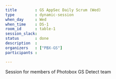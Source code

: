 ```yaml
---
title        : GS AppSec Daily Scrum (Wed)
type         : dynamic-session
when_day     : Wed
when_time    : DS-1
room_id      : table-1
session_slack:
status       : done
description  :
organizers   : ["PBX-GS"]
participants :

---
```


Session for members of Photobox GS Detect team
